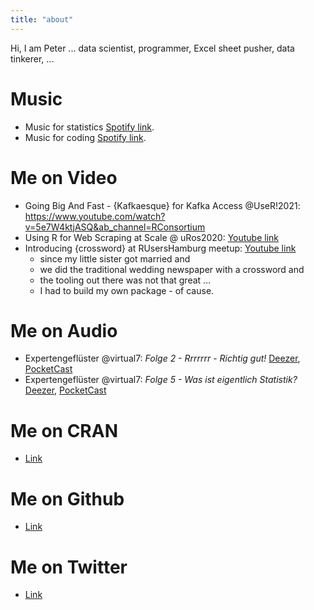 ```yaml
---
title: "about"
---
```



Hi, I am Peter ... data scientist, programmer, Excel sheet pusher, data tinkerer, ...



# Music

- Music for statistics [Spotify link](https://open.spotify.com/playlist/3yjVDoDoU5z2hZyvb6eQ0W?si=cX-AQBTMR6mRN33mwC7kuQ).
- Music for coding [Spotify link](https://open.spotify.com/playlist/74rYJJEe3t7YygRQuvTBUz?si=Z8eLdKjpT3uXZRsX6dPwzw).


# Me on Video

- Going Big And Fast - {Kafkaesque} for Kafka Access @UseR!2021: https://www.youtube.com/watch?v=5e7W4ktjASQ&ab_channel=RConsortium
- Using R for Web Scraping at Scale @ uRos2020: [Youtube link](https://www.youtube.com/watch?v=THDoBJCM9ZE&t=452s)
- Introducing {crossword} at RUsersHamburg meetup: [Youtube link](https://www.youtube.com/watch?v=56qrwa4bzK8)
  * since my little sister got married and 
  * we did the traditional wedding newspaper with a crossword and 
  * the tooling out there was not that great ... 
  * I had to build my own package - of cause.




# Me on Audio

- Expertengeflüster @virtual7: *Folge 2 - Rrrrrrr - Richtig gut!* [Deezer](https://deezer.page.link/hFhwpoD5hFwGSqzR8), [PocketCast](https://pca.st/b5xctmde)
- Expertengeflüster @virtual7: *Folge 5 - Was ist eigentlich Statistik?* [Deezer](https://deezer.page.link/qXhsHjf5nvwzp4TS7), [PocketCast](https://pca.st/h192j4d6)


# Me on CRAN

- [Link](https://www.r-pkg.org/maint/retep.meissner@gmail.com)


# Me on Github

- [Link](https://github.com/petermeissner)


# Me on Twitter

- [Link](https://twitter.com/peterlovesdata)
